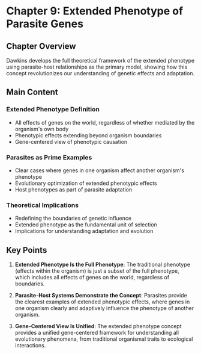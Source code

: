 # Chapter 9: Extended Phenotype of Parasite Genes

## Chapter Overview
Dawkins develops the full theoretical framework of the extended phenotype using parasite-host relationships as the primary model, showing how this concept revolutionizes our understanding of genetic effects and adaptation.

## Main Content

### Extended Phenotype Definition
- All effects of genes on the world, regardless of whether mediated by the organism's own body
- Phenotypic effects extending beyond organism boundaries
- Gene-centered view of phenotypic causation

### Parasites as Prime Examples
- Clear cases where genes in one organism affect another organism's phenotype
- Evolutionary optimization of extended phenotypic effects
- Host phenotypes as part of parasite adaptation

### Theoretical Implications
- Redefining the boundaries of genetic influence
- Extended phenotype as the fundamental unit of selection
- Implications for understanding adaptation and evolution

## Key Points

1. **Extended Phenotype Is the Full Phenotype**: The traditional phenotype (effects within the organism) is just a subset of the full phenotype, which includes all effects of genes on the world, regardless of boundaries.

2. **Parasite-Host Systems Demonstrate the Concept**: Parasites provide the clearest examples of extended phenotypic effects, where genes in one organism clearly and adaptively influence the phenotype of another organism.

3. **Gene-Centered View Is Unified**: The extended phenotype concept provides a unified gene-centered framework for understanding all evolutionary phenomena, from traditional organismal traits to ecological interactions.